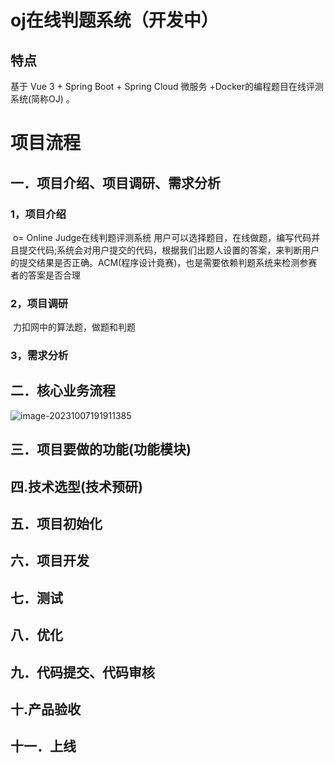 # oj在线判题系统（开发中）

## 特点
基于 Vue 3 + Spring Boot + Spring Cloud 微服务 +Docker的编程题目在线评测系统(简称OJ) 。
# 项目流程
## 一．项目介绍、项目调研、需求分析

### 	  1，项目介绍

​			o= Online Judge在线判题评测系统
​			用户可以选择题目，在线做题，编写代码并且提交代码;系统会对用户提交的代码，根据我们出题人设置的答案，来判断用户的提交结果是否正确。
​			ACM(程序设计竟赛)，也是需要依赖判题系统来检测参赛者的答案是否合理

### 	 2，项目调研

​		力扣网中的算法题，做题和判题

### 	3，需求分析



## 二．核心业务流程

![image-20231007191911385](images/image-20231007191911385.png)



## 三．项目要做的功能(功能模块)

## 四.技术选型(技术预研)

## 五．项目初始化
## 六．项目开发
## 七．测试
## 八．优化
## 九．代码提交、代码审核
## 十.产品验收
## 十一．上线

